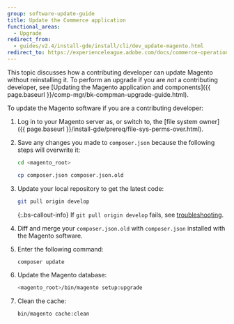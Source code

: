 ```yaml
---
group: software-update-guide
title: Update the Commerce application
functional_areas:
  - Upgrade
redirect_from:
  - guides/v2.4/install-gde/install/cli/dev_update-magento.html
redirect_to: https://experienceleague.adobe.com/docs/commerce-operations/upgrade-guide/developer/git-installs.html
---
```


This topic discusses how a contributing developer can update Magento without reinstalling it. To perform an upgrade if you are *not* a contributing developer, see [Updating the Magento application and components]({{ page.baseurl }}/comp-mgr/bk-compman-upgrade-guide.html).

To update the Magento software if you are a contributing developer:

1. Log in to your Magento server as, or switch to, the [file system owner]({{ page.baseurl }}/install-gde/prereq/file-sys-perms-over.html).
1. Save any changes you made to `composer.json` because the following steps will overwrite it:

   ```bash
   cd <magento_root>
   ```

   ```bash
   cp composer.json composer.json.old
   ```

1. Update your local repository to get the latest code:

   ```bash
   git pull origin develop
   ```

    {:.bs-callout-info}
   If `git pull origin develop` fails, see [troubleshooting](https://support.magento.com/hc/en-us/articles/360034229872).

1. Diff and merge your `composer.json.old` with `composer.json` installed with the Magento software.
1. Enter the following command:

   ```bash
   composer update
   ```

1. Update the Magento database:

   ```bash
   <magento_root>/bin/magento setup:upgrade
   ```

1. Clean the cache:

   ```bash
   bin/magento cache:clean
   ```
